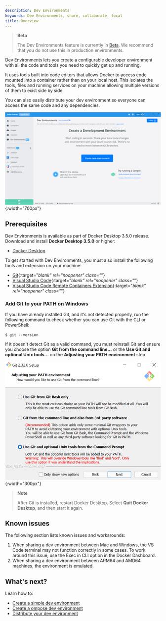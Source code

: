 ```yaml
---
description: Dev Environments
keywords: Dev Environments, share, collaborate, local
title: Overview
---
```

> **Beta**
>
> The Dev Environments feature is currently in [Beta](../../release-lifecycle.md#beta). We recommend that you do not use this in production environments.

Dev Environments lets you create a configurable developer environment with all the code and tools you need to quickly get up and running. 

It uses tools built into code editors that allows Docker to access code mounted into a container rather than on your local host. This isolates the tools, files and running services on your machine allowing multiple versions of them to exist side by side.

You can also easily distribute your dev environment so everyone can access the same code and any dependencies.

![Dev environment intro](../images/dev-env.PNG){:width="700px"}

## Prerequisites

Dev Environments is available as part of Docker Desktop 3.5.0 release. Download and install **Docker Desktop 3.5.0** or higher:

- [Docker Desktop](../release-notes.md)

To get started with Dev Environments, you must also install the following tools and extension on your machine:

- [Git](https://git-scm.com){:target="_blank" rel="noopener" class="_"}
- [Visual Studio Code](https://code.visualstudio.com/){:target="_blank" rel="noopener" class="_"}
- [Visual Studio Code Remote Containers Extension](https://marketplace.visualstudio.com/items?itemName=ms-vscode-remote.remote-containers){:target="_blank" rel="noopener" class="_"}

### Add Git to your PATH on Windows

If you have already installed Git, and it's not detected properly, run the following command to check whether you can use Git with the CLI or PowerShell:

`$ git --version`

If it doesn't detect Git as a valid command, you must reinstall Git and ensure you choose the option  **Git from the command line...** or the **Use Git and optional Unix tools...**  on the **Adjusting your PATH environment**  step.

![Windows add Git to path](../images/dev-env-gitbash.png){:width="300px"}

> **Note**
>
> After Git is installed, restart Docker Desktop. Select **Quit Docker Desktop**, and then start it again.

## Known issues

The following section lists known issues and workarounds:

1. When sharing a dev environment between Mac and Windows, the VS Code terminal may not function correctly in some cases. To work around this issue, use the Exec in CLI option in the Docker Dashboard.
2. When sharing a dev environment between ARM64 and AMD64 machines, the environment is emulated.

## What's next?

Learn how to:
- [Create a simple dev environment](create-dev-env.md)
- [Create a ompose dev environment](create-compose-dev-env.md)
- [Distribute your dev environment](share.md)
